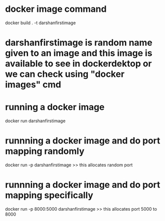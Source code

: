 # docker image command
docker build . -t darshanfirstimage 
# darshanfirstimage is random name given to an image and this image is available to see in dockerdektop or we can check using "docker images" cmd

# running a docker image
docker run darshanfirstimage

# runnning a docker image and do port mapping randomly
docker run -p darshanfirstimage >> this allocates random port

# runnning a docker image and do port mapping specifically
docker run -p 8000:5000 darshanfirstimage >> this allocates port 5000 to 8000
